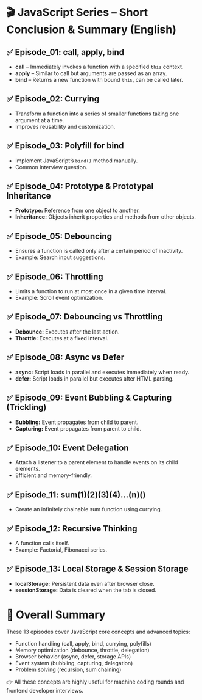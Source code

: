# 🎬 JavaScript Series – Short Conclusion & Summary (English)

## ✅ Episode\_01: call, apply, bind

* **call** – Immediately invokes a function with a specified `this` context.
* **apply** – Similar to call but arguments are passed as an array.
* **bind** – Returns a new function with bound `this`, can be called later.

## ✅ Episode\_02: Currying

* Transform a function into a series of smaller functions taking one argument at a time.
* Improves reusability and customization.

## ✅ Episode\_03: Polyfill for bind

* Implement JavaScript’s `bind()` method manually.
* Common interview question.

## ✅ Episode\_04: Prototype & Prototypal Inheritance

* **Prototype:** Reference from one object to another.
* **Inheritance:** Objects inherit properties and methods from other objects.

## ✅ Episode\_05: Debouncing

* Ensures a function is called only after a certain period of inactivity.
* Example: Search input suggestions.

## ✅ Episode\_06: Throttling

* Limits a function to run at most once in a given time interval.
* Example: Scroll event optimization.

## ✅ Episode\_07: Debouncing vs Throttling

* **Debounce:** Executes after the last action.
* **Throttle:** Executes at a fixed interval.

## ✅ Episode\_08: Async vs Defer

* **async:** Script loads in parallel and executes immediately when ready.
* **defer:** Script loads in parallel but executes after HTML parsing.

## ✅ Episode\_09: Event Bubbling & Capturing (Trickling)

* **Bubbling:** Event propagates from child to parent.
* **Capturing:** Event propagates from parent to child.

## ✅ Episode\_10: Event Delegation

* Attach a listener to a parent element to handle events on its child elements.
* Efficient and memory-friendly.

## ✅ Episode\_11: sum(1)(2)(3)(4)...(n)()

* Create an infinitely chainable sum function using currying.

## ✅ Episode\_12: Recursive Thinking

* A function calls itself.
* Example: Factorial, Fibonacci series.

## ✅ Episode\_13: Local Storage & Session Storage

* **localStorage:** Persistent data even after browser close.
* **sessionStorage:** Data is cleared when the tab is closed.

# 📌 Overall Summary

These 13 episodes cover JavaScript core concepts and advanced topics:

* Function handling (call, apply, bind, currying, polyfills)
* Memory optimization (debounce, throttle, delegation)
* Browser behavior (async, defer, storage APIs)
* Event system (bubbling, capturing, delegation)
* Problem solving (recursion, sum chaining)

👉 All these concepts are highly useful for machine coding rounds and frontend developer interviews.
